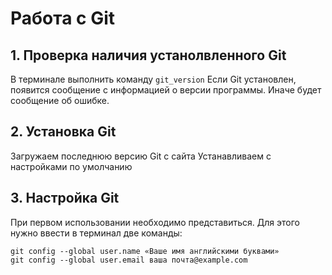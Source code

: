 # Работа с Git

## 1. Проверка наличия устанолвленного Git
В терминале выполнить команду `git_version`
Если Git установлен, появится сообщение с информацией о версии программы. Иначе будет сообщение об ошибке.

## 2. Установка Git
Загружаем последнюю версию Git с сайта
Устанавливаем с настройками по умолчанию

## 3. Настройка Git
При первом использовании необходимо представиться. Для этого нужно ввести в терминал две команды: 
```
git config --global user.name «Ваше имя английскими буквами»
git config --global user.email ваша почта@example.com
```

